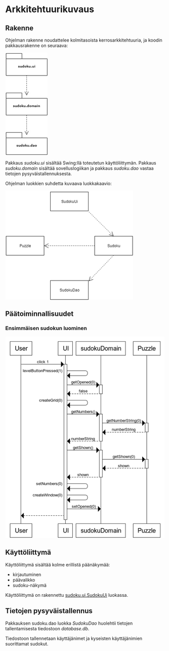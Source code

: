 # Arkkitehtuurikuvaus

## Rakenne

Ohjelman rakenne noudattelee kolmitasoista kerrosarkkitehtuuria, ja koodin pakkausrakenne on seuraava:

![pakkaukset](https://github.com/henrhaat/otm-harkkatyo/blob/master/harjoitustyo/dokumentointi/kuvat/1.png)

Pakkaus _sudoku.ui_ sisältää Swing:llä toteutetun käyttöliittymän. Pakkaus _sudoku.domain_ sisältää sovelluslogiikan ja pakkaus _sudoku.dao_ vastaa tietojen pysyväistallennuksesta.

Ohjelman luokkien suhdetta kuvaava luokkakaavio:

![luokkakaavio](https://github.com/henrhaat/otm-harkkatyo/blob/master/harjoitustyo/dokumentointi/kuvat/2.png)

## Päätoiminnallisuudet

### Ensimmäisen sudokun luominen

![sekvenssi1](https://github.com/henrhaat/otm-harkkatyo/blob/master/harjoitustyo/dokumentointi/kuvat/3.png)

## Käyttöliittymä

Käyttöliittymä sisältää kolme erillistä päänäkymää:
* kirjautuminen
* päävalikko
* sudoku-näkymä

Käyttöliittymä on rakennettu [sudoku.ui.SudokuUi](https://github.com/henrhaat/otm-harkkatyo/blob/master/harjoitustyo/src/main/java/sudoku/ui/SudokuUi.java) luokassa.

## Tietojen pysyväistallennus

Pakkauksen sudoku.dao luokka _SudokuDao_ huolehtii tietojen tallentamisesta tiedostoon _database.db_.

Tiedostoon tallennetaan käyttäjänimet ja kyseisten käyttäjänimien suorittamat sudokut.
